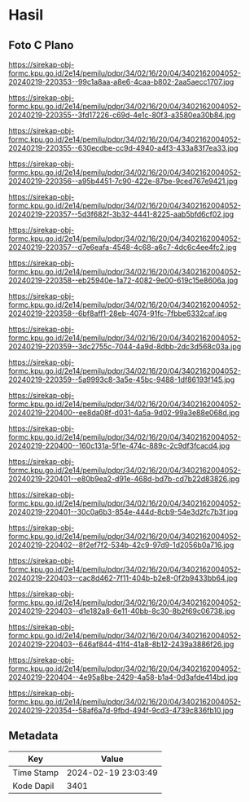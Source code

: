 # Hasil

## Foto C Plano

https://sirekap-obj-formc.kpu.go.id/2e14/pemilu/pdpr/34/02/16/20/04/3402162004052-20240219-220353--99c1a8aa-a8e6-4caa-b802-2aa5aecc1707.jpg

https://sirekap-obj-formc.kpu.go.id/2e14/pemilu/pdpr/34/02/16/20/04/3402162004052-20240219-220355--3fd17226-c69d-4e1c-80f3-a3580ea30b84.jpg

https://sirekap-obj-formc.kpu.go.id/2e14/pemilu/pdpr/34/02/16/20/04/3402162004052-20240219-220355--630ecdbe-cc9d-4940-a4f3-433a83f7ea33.jpg

https://sirekap-obj-formc.kpu.go.id/2e14/pemilu/pdpr/34/02/16/20/04/3402162004052-20240219-220356--a95b4451-7c90-422e-87be-9ced767e9421.jpg

https://sirekap-obj-formc.kpu.go.id/2e14/pemilu/pdpr/34/02/16/20/04/3402162004052-20240219-220357--5d3f682f-3b32-4441-8225-aab5bfd6cf02.jpg

https://sirekap-obj-formc.kpu.go.id/2e14/pemilu/pdpr/34/02/16/20/04/3402162004052-20240219-220357--d7e6eafa-4548-4c68-a6c7-4dc6c4ee4fc2.jpg

https://sirekap-obj-formc.kpu.go.id/2e14/pemilu/pdpr/34/02/16/20/04/3402162004052-20240219-220358--eb25940e-1a72-4082-9e00-619c15e8606a.jpg

https://sirekap-obj-formc.kpu.go.id/2e14/pemilu/pdpr/34/02/16/20/04/3402162004052-20240219-220358--6bf8aff1-28eb-4074-91fc-7fbbe6332caf.jpg

https://sirekap-obj-formc.kpu.go.id/2e14/pemilu/pdpr/34/02/16/20/04/3402162004052-20240219-220359--3dc2755c-7044-4a9d-8dbb-2dc3d568c03a.jpg

https://sirekap-obj-formc.kpu.go.id/2e14/pemilu/pdpr/34/02/16/20/04/3402162004052-20240219-220359--5a9993c8-3a5e-45bc-9488-1df86193f145.jpg

https://sirekap-obj-formc.kpu.go.id/2e14/pemilu/pdpr/34/02/16/20/04/3402162004052-20240219-220400--ee8da08f-d031-4a5a-9d02-99a3e88e068d.jpg

https://sirekap-obj-formc.kpu.go.id/2e14/pemilu/pdpr/34/02/16/20/04/3402162004052-20240219-220400--160c131a-5f1e-474c-889c-2c9df3fcacd4.jpg

https://sirekap-obj-formc.kpu.go.id/2e14/pemilu/pdpr/34/02/16/20/04/3402162004052-20240219-220401--e80b9ea2-d91e-468d-bd7b-cd7b22d83826.jpg

https://sirekap-obj-formc.kpu.go.id/2e14/pemilu/pdpr/34/02/16/20/04/3402162004052-20240219-220401--30c0a6b3-854e-444d-8cb9-54e3d2fc7b3f.jpg

https://sirekap-obj-formc.kpu.go.id/2e14/pemilu/pdpr/34/02/16/20/04/3402162004052-20240219-220402--8f2ef7f2-534b-42c9-97d9-1d2056b0a716.jpg

https://sirekap-obj-formc.kpu.go.id/2e14/pemilu/pdpr/34/02/16/20/04/3402162004052-20240219-220403--cac8d462-7f11-404b-b2e8-0f2b9433bb64.jpg

https://sirekap-obj-formc.kpu.go.id/2e14/pemilu/pdpr/34/02/16/20/04/3402162004052-20240219-220403--d1e182a8-6e11-40bb-8c30-8b2f69c06738.jpg

https://sirekap-obj-formc.kpu.go.id/2e14/pemilu/pdpr/34/02/16/20/04/3402162004052-20240219-220403--646af844-41f4-41a8-8b12-2439a3886f26.jpg

https://sirekap-obj-formc.kpu.go.id/2e14/pemilu/pdpr/34/02/16/20/04/3402162004052-20240219-220404--4e95a8be-2429-4a58-b1a4-0d3afde414bd.jpg

https://sirekap-obj-formc.kpu.go.id/2e14/pemilu/pdpr/34/02/16/20/04/3402162004052-20240219-220354--58af6a7d-9fbd-494f-9cd3-4739c836fb10.jpg


## Metadata

| Key        | Value               |
| ---------- | ------------------- |
| Time Stamp | 2024-02-19 23:03:49 |
| Kode Dapil | 3401                |



